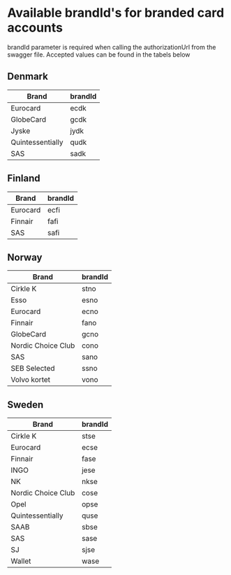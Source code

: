 # Available brandId's for branded card accounts

brandId parameter is required when calling the authorizationUrl from the swagger file.
Accepted values can be found in the tabels below

## Denmark

Brand | brandId
------------ | -------------
Eurocard| ecdk
GlobeCard | gcdk
Jyske | jydk
Quintessentially | qudk
SAS | sadk

## Finland

Brand | brandId
------------ | -------------
Eurocard| ecfi
Finnair | fafi
SAS | safi

## Norway

Brand | brandId
------------ | -------------
Cirkle K | stno
Esso | esno
Eurocard | ecno
Finnair | fano
GlobeCard | gcno
Nordic Choice Club | cono
SAS | sano
SEB Selected | ssno
Volvo kortet | vono


## Sweden

Brand | brandId
------------ | -------------
Cirkle K | stse
Eurocard  | ecse
Finnair | fase
INGO | jese
NK | nkse
Nordic Choice Club | cose
Opel | opse
Quintessentially  | quse
SAAB | sbse
SAS | sase
SJ | sjse
Wallet | wase


